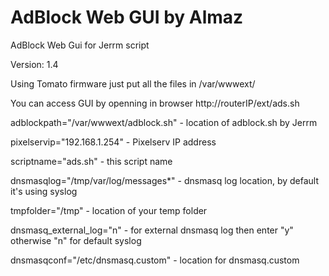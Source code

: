 AdBlock Web GUI by Almaz
==============

AdBlock Web Gui for Jerrm script

Version: 1.4

Using Tomato firmware just put all the files in /var/wwwext/

You can access GUI by openning in browser http://routerIP/ext/ads.sh 

adblockpath="/var/wwwext/adblock.sh" 	-	location of adblock.sh by Jerrm

pixelservip="192.168.1.254"			 	-	Pixelserv IP address	
	
scriptname="ads.sh"						-	this script name

dnsmasqlog="/tmp/var/log/messages*"		-	dnsmasq log location, by default it's using syslog

tmpfolder="/tmp"						- 	location of your temp folder

dnsmasq_external_log="n"				-	for external dnsmasq log then enter "y" otherwise "n" for default syslog

dnsmasqconf="/etc/dnsmasq.custom"		-	location for dnsmasq.custom
